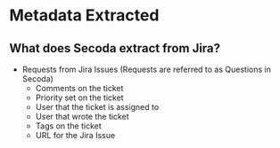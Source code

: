 # Metadata Extracted

## **What does Secoda extract from Jira?** <a href="#h_3a4bfd6458" id="h_3a4bfd6458"></a>

* Requests from Jira Issues (Requests are referred to as Questions in Secoda)
  * Comments on the ticket
  * Priority set on the ticket
  * User that the ticket is assigned to
  * User that wrote the ticket
  * Tags on the ticket
  * URL for the Jira Issue
